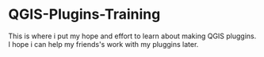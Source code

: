 # QGIS-Plugins-Training
This is where i put my hope and effort to learn about making QGIS pluggins. I hope i can help my friends's work with my pluggins later. 
